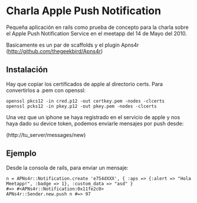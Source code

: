 Charla Apple Push Notification 
==============================

Pequeña aplicación en rails como prueba de concepto para la charla sobre
el Apple Push Notification  Service en el meetapp del 14 de Mayo del 2010. 

Basicamente es un par de scaffolds y el plugin  Apns4r
(http://github.com/thegeekbird/Apns4r)

Instalación
-----------

Hay que copiar los certificados de apple al directorio certs. Para convertirlos
a .pem con openssl:

	openssl pkcs12 -in cred.p12 -out certkey.pem -nodes -clcerts
	openssl pcks12 -in pkey.p12 -out pkey.pem -nodes -clcerts
	
Una vez que un iphone se haya registrado en el servicio de apple y nos haya dado
su device token, podemos enviarle mensajes por push desde:

(http://tu_server/messages/new)

Ejemplo
-------

Desde la consola de rails, para enviar un mensaje:

	n = APNs4r::Notification.create 'e754dXXX', { :aps => {:alert => "Hola Meetapp!", :badge => 1}, :custom_data => "asd" } 
	#=> #<APNs4r::Notification:0x11fe2c0>
	APNs4r::Sender.new.push n #=> 97
	

	